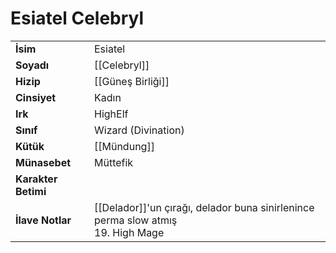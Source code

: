 # Esiatel Celebryl  
|  |  |  
|---|---|  
| **İsim** | Esiatel|  
| **Soyadı** | [[Celebryl]]|  
| **Hizip** | [[Güneş Birliği]]|  
| **Cinsiyet** | Kadın|  
| **Irk** | HighElf|  
| **Sınıf** | Wizard (Divination)|  
| **Kütük** | [[Mündung]]|  
| **Münasebet** | Müttefik|  
| **Karakter Betimi** | |  
| **İlave Notlar** | [[Delador]]'un çırağı, delador buna sinirlenince perma slow atmış<br>19. High Mage|  
